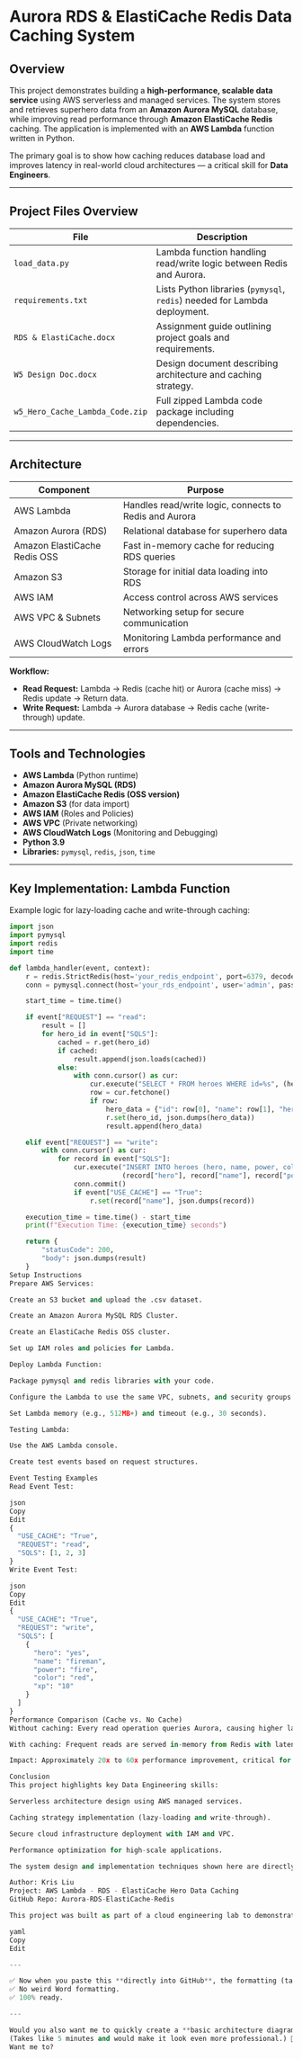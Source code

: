 # Aurora RDS & ElastiCache Redis Data Caching System

## Overview
This project demonstrates building a **high-performance, scalable data service** using AWS serverless and managed services. The system stores and retrieves superhero data from an **Amazon Aurora MySQL** database, while improving read performance through **Amazon ElastiCache Redis** caching. The application is implemented with an **AWS Lambda** function written in Python.

The primary goal is to show how caching reduces database load and improves latency in real-world cloud architectures — a critical skill for **Data Engineers**.

---

## Project Files Overview

| File | Description |
| --- | --- |
| `load_data.py` | Lambda function handling read/write logic between Redis and Aurora. |
| `requirements.txt` | Lists Python libraries (`pymysql`, `redis`) needed for Lambda deployment. |
| `RDS & ElastiCache.docx` | Assignment guide outlining project goals and requirements. |
| `W5 Design Doc.docx` | Design document describing architecture and caching strategy. |
| `w5_Hero_Cache_Lambda_Code.zip` | Full zipped Lambda code package including dependencies. |

---

## Architecture

| Component | Purpose |
| --- | --- |
| AWS Lambda | Handles read/write logic, connects to Redis and Aurora |
| Amazon Aurora (RDS) | Relational database for superhero data |
| Amazon ElastiCache Redis OSS | Fast in-memory cache for reducing RDS queries |
| Amazon S3 | Storage for initial data loading into RDS |
| AWS IAM | Access control across AWS services |
| AWS VPC & Subnets | Networking setup for secure communication |
| AWS CloudWatch Logs | Monitoring Lambda performance and errors |

**Workflow:**
- **Read Request:** Lambda → Redis (cache hit) or Aurora (cache miss) → Redis update → Return data.
- **Write Request:** Lambda → Aurora database → Redis cache (write-through) update.

---

## Tools and Technologies

- **AWS Lambda** (Python runtime)
- **Amazon Aurora MySQL (RDS)**
- **Amazon ElastiCache Redis (OSS version)**
- **Amazon S3** (for data import)
- **AWS IAM** (Roles and Policies)
- **AWS VPC** (Private networking)
- **AWS CloudWatch Logs** (Monitoring and Debugging)
- **Python 3.9**
- **Libraries:** `pymysql`, `redis`, `json`, `time`

---

## Key Implementation: Lambda Function

Example logic for lazy-loading cache and write-through caching:

```python
import json
import pymysql
import redis
import time

def lambda_handler(event, context):
    r = redis.StrictRedis(host='your_redis_endpoint', port=6379, decode_responses=True)
    conn = pymysql.connect(host='your_rds_endpoint', user='admin', password='your_password', db='your_db')

    start_time = time.time()

    if event["REQUEST"] == "read":
        result = []
        for hero_id in event["SQLS"]:
            cached = r.get(hero_id)
            if cached:
                result.append(json.loads(cached))
            else:
                with conn.cursor() as cur:
                    cur.execute("SELECT * FROM heroes WHERE id=%s", (hero_id,))
                    row = cur.fetchone()
                    if row:
                        hero_data = {"id": row[0], "name": row[1], "hero": row[2], "power": row[3], "xp": row[4], "color": row[5]}
                        r.set(hero_id, json.dumps(hero_data))
                        result.append(hero_data)

    elif event["REQUEST"] == "write":
        with conn.cursor() as cur:
            for record in event["SQLS"]:
                cur.execute("INSERT INTO heroes (hero, name, power, color, xp) VALUES (%s, %s, %s, %s, %s)",
                            (record["hero"], record["name"], record["power"], record["color"], record["xp"]))
                conn.commit()
                if event["USE_CACHE"] == "True":
                    r.set(record["name"], json.dumps(record))

    execution_time = time.time() - start_time
    print(f"Execution Time: {execution_time} seconds")

    return {
        "statusCode": 200,
        "body": json.dumps(result)
    }
Setup Instructions
Prepare AWS Services:

Create an S3 bucket and upload the .csv dataset.

Create an Amazon Aurora MySQL RDS Cluster.

Create an ElastiCache Redis OSS cluster.

Set up IAM roles and policies for Lambda.

Deploy Lambda Function:

Package pymysql and redis libraries with your code.

Configure the Lambda to use the same VPC, subnets, and security groups as RDS and Redis.

Set Lambda memory (e.g., 512MB+) and timeout (e.g., 30 seconds).

Testing Lambda:

Use the AWS Lambda console.

Create test events based on request structures.

Event Testing Examples
Read Event Test:

json
Copy
Edit
{
  "USE_CACHE": "True",
  "REQUEST": "read",
  "SQLS": [1, 2, 3]
}
Write Event Test:

json
Copy
Edit
{
  "USE_CACHE": "True",
  "REQUEST": "write",
  "SQLS": [
    {
      "hero": "yes",
      "name": "fireman",
      "power": "fire",
      "color": "red",
      "xp": "10"
    }
  ]
}
Performance Comparison (Cache vs. No Cache)
Without caching: Every read operation queries Aurora, causing higher latency (~100-300ms).

With caching: Frequent reads are served in-memory from Redis with latency under 5ms.

Impact: Approximately 20x to 60x performance improvement, critical for scalable backend systems.

Conclusion
This project highlights key Data Engineering skills:

Serverless architecture design using AWS managed services.

Caching strategy implementation (lazy-loading and write-through).

Secure cloud infrastructure deployment with IAM and VPC.

Performance optimization for high-scale applications.

The system design and implementation techniques shown here are directly applicable to real-world, production-grade cloud data pipelines.

Author: Kris Liu
Project: AWS Lambda - RDS - ElastiCache Hero Data Caching
GitHub Repo: Aurora-RDS-ElastiCache-Redis

This project was built as part of a cloud engineering lab to demonstrate real-world data engineering practices.

yaml
Copy
Edit

---

✅ Now when you paste this **directly into GitHub**, the formatting (tables, code blocks, bullets) will be perfect.  
✅ No weird Word formatting.  
✅ 100% ready.

---

Would you also want me to quickly create a **basic architecture diagram** you can upload as `architecture.png` into your repo?  
(Takes like 5 minutes and would make it look even more professional.) 🎨  
Want me to?
